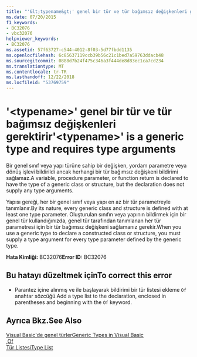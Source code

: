 ```yaml
---
title: "'&lt;typename&gt;' genel bir tür ve tür bağımsız değişkenleri gerektirir"
ms.date: 07/20/2015
f1_keywords:
- BC32076
- vbc32076
helpviewer_keywords:
- BC32076
ms.assetid: 57f63727-c544-4012-8f03-5d77fbdd1135
ms.openlocfilehash: 6c85637119ccb39b56c21c1bed7a59763ddacb48
ms.sourcegitcommit: 0888d7b24f475c346a3f444de8d83ec1ca7cd234
ms.translationtype: MT
ms.contentlocale: tr-TR
ms.lasthandoff: 12/22/2018
ms.locfileid: "53769759"
---
```

# <a name="lttypenamegt-is-a-generic-type-and-requires-type-arguments"></a><span data-ttu-id="1637a-102">'&lt;typename&gt;' genel bir tür ve tür bağımsız değişkenleri gerektirir</span><span class="sxs-lookup"><span data-stu-id="1637a-102">'&lt;typename&gt;' is a generic type and requires type arguments</span></span>
<span data-ttu-id="1637a-103">Bir genel sınıf veya yapı türüne sahip bir değişken, yordam parametre veya dönüş işlevi bildirildi ancak herhangi bir tür bağımsız değişkeni bildirimi sağlamaz.</span><span class="sxs-lookup"><span data-stu-id="1637a-103">A variable, procedure parameter, or function return is declared to have the type of a generic class or structure, but the declaration does not supply any type arguments.</span></span>  
  
 <span data-ttu-id="1637a-104">Yapısı gereği, her bir genel sınıf veya yapı en az bir tür parametreyle tanımlanır.</span><span class="sxs-lookup"><span data-stu-id="1637a-104">By its nature, every generic class and structure is defined with at least one type parameter.</span></span> <span data-ttu-id="1637a-105">Oluşturulan sınıfın veya yapının bildirmek için bir genel tür kullandığınızda, genel tür tarafından tanımlanan her tür parametresi için bir tür bağımsız değişkeni sağlamanız gerekir.</span><span class="sxs-lookup"><span data-stu-id="1637a-105">When you use a generic type to declare a constructed class or structure, you must supply a type argument for every type parameter defined by the generic type.</span></span>  
  
 <span data-ttu-id="1637a-106">**Hata Kimliği:** BC32076</span><span class="sxs-lookup"><span data-stu-id="1637a-106">**Error ID:** BC32076</span></span>  
  
## <a name="to-correct-this-error"></a><span data-ttu-id="1637a-107">Bu hatayı düzeltmek için</span><span class="sxs-lookup"><span data-stu-id="1637a-107">To correct this error</span></span>  
  
-   <span data-ttu-id="1637a-108">Parantez içine alınmış ve ile başlayarak bildirimi bir tür listesi ekleme `Of` anahtar sözcüğü.</span><span class="sxs-lookup"><span data-stu-id="1637a-108">Add a type list to the declaration, enclosed in parentheses and beginning with the `Of` keyword.</span></span>  
  
## <a name="see-also"></a><span data-ttu-id="1637a-109">Ayrıca Bkz.</span><span class="sxs-lookup"><span data-stu-id="1637a-109">See Also</span></span>  
 [<span data-ttu-id="1637a-110">Visual Basic'de genel türler</span><span class="sxs-lookup"><span data-stu-id="1637a-110">Generic Types in Visual Basic</span></span>](../../visual-basic/programming-guide/language-features/data-types/generic-types.md)  
 [<span data-ttu-id="1637a-111">,</span><span class="sxs-lookup"><span data-stu-id="1637a-111">Of</span></span>](../../visual-basic/language-reference/statements/of-clause.md)  
 [<span data-ttu-id="1637a-112">Tür Listesi</span><span class="sxs-lookup"><span data-stu-id="1637a-112">Type List</span></span>](../../visual-basic/language-reference/statements/type-list.md)
